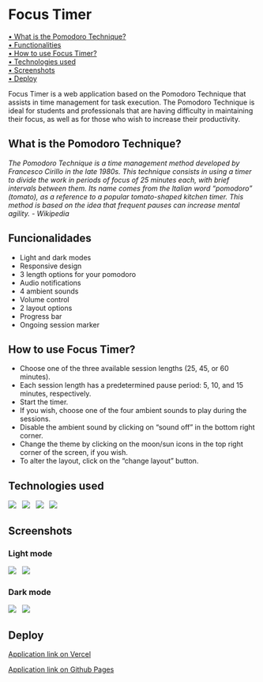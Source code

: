 <h1>Focus Timer</h1>

 
 <a href="#pomodoro">• What is the Pomodoro Technique?</a> <br>
 <a href="#funcionalidades">•  Functionalities</a> <br>
 <a href="#comoUsar">• How to use Focus Timer?</a> <br>
 <a href="#tecnologias">• Technologies used</a>  <br>
 <a href="#screenshot">• Screenshots</a> <br>
 <a href="#deploy">• Deploy</a><br>



<p >Focus Timer is a web application based on the Pomodoro Technique that assists in time management for task execution. The Pomodoro Technique is ideal for students and professionals that are having difficulty in maintaining their focus, as well as for those who wish to increase their productivity.
</p>

<h2 id="pomodoro"> What is the Pomodoro Technique?
</h2>

<cite>
 The Pomodoro Technique is a time management method developed by Francesco Cirillo in the late 1980s. This technique consists in using a timer to divide the work in periods of focus of 25 minutes each, with brief intervals between them. Its name comes from the Italian word “pomodoro” (tomato), as a reference to a popular tomato-shaped kitchen timer. This method is based on the idea that frequent pauses can increase mental agility. - Wikipedia 

</cite>

<h2 id="funcionalidades">Funcionalidades</h2>

<ul>
  <li>Light and dark modes</li>
  <li>Responsive design</li>
  <li>3 length options for your pomodoro</li>
  <li>Audio notifications</li>
  <li>4 ambient sounds</li>
  <li>Volume control</li>
  <li>2 layout options</li>
   <li>Progress bar</li>
  <li>Ongoing session marker</li>
</ul>

<h2 id="comoUsar">How to use Focus Timer?</h2>
<ul>
  <li>Choose one of the three available session lengths (25, 45, or 60 minutes).</li>
  <li>Each session length has a predetermined pause period: 5, 10, and 15 minutes, respectively.
</li>
  <li>Start the timer.</li>
  <li>If you wish, choose one of the four ambient sounds to play during the sessions.
</li>
  <li>Disable the ambient sound by clicking on “sound off” in the bottom right corner.
</li>
  <li>Change the theme by clicking on the moon/sun icons in the top right corner of the screen, if you wish.
</li>
  <li>To alter the layout, click on the “change layout” button.
</li>
 
</ul>

<h2 id="tecnologias">Technologies used</h2>
<section>
 <img src="https://img.shields.io/badge/JavaScript-F7DF1E?style=for-the-badge&logo=javascript&logoColor=black">
  &nbsp;
 <img src="https://img.shields.io/badge/HTML5-E34F26?style=for-the-badge&logo=html5&logoColor=white">
  &nbsp;
 <img src="https://img.shields.io/badge/CSS3-1572B6?style=for-the-badge&logo=css3&logoColor=white">
  &nbsp;
 <img src=" https://img.shields.io/badge/Figma-F24E1E?style=for-the-badge&logo=figma&logoColor=white">
</section>

<h2 id="screenshot">Screenshots</h2>
<h3>Light  mode</h3>
 <img src="https://github.com/mkclimako/README-files/blob/main/Focus%20Timer/Screenshot%20light%20mode%201.png">
   &nbsp;
 <img src="https://github.com/mkclimako/README-files/blob/main/Focus%20Timer/Screenshot%20light%20mode%202.png">
 &nbsp;
 <h3>Dark mode</h3>
  <img src="https://github.com/mkclimako/README-files/blob/main/Focus%20Timer/Screenshot%20dark%20mode%201.png">
   &nbsp;
 <img src="https://github.com/mkclimako/README-files/blob/main/Focus%20Timer/Screenshot%20dark%20mode%202.png">

<h2 id="deploy">Deploy</h2>
<a href="https://focus-timer-3.vercel.app/" target="_blank">Application link on Vercel</a> 

<a href="https://focus-timer-3.vercel.app/" target="_blank">Application link on Github Pages</a> 

